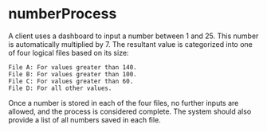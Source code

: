 # numberProcess
A client uses a dashboard to input a number between 1 and 25. This number is automatically multiplied by 7. The resultant value is categorized into one of four logical files based on its size:

    File A: For values greater than 140.
    File B: For values greater than 100.
    File C: For values greater than 60.
    File D: For all other values.

Once a number is stored in each of the four files, no further inputs are allowed, and the process is considered complete. The system should also provide a list of all numbers saved in each file.